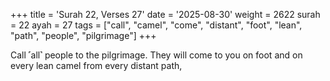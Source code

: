 +++
title = 'Surah 22, Verses 27'
date = '2025-08-30'
weight = 2622
surah = 22
ayah = 27
tags = ["call", "camel", "come", "distant", "foot", "lean", "path", "people", "pilgrimage"]
+++

Call ˹all˺ people to the pilgrimage. They will come to you on foot and on every lean camel from every distant path,
